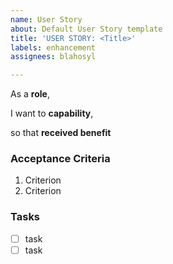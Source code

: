 ```yaml
---
name: User Story
about: Default User Story template
title: 'USER STORY: <Title>'
labels: enhancement
assignees: blahosyl

---
```


As a **role**,

I want to **capability**,

so that **received benefit**

### Acceptance Criteria

1. Criterion
2. Criterion

### Tasks

- [ ] task
- [ ] task
